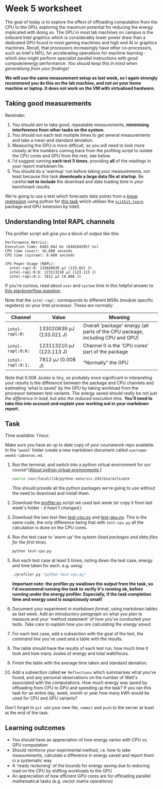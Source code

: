 # Week 5 worksheet
The goal of today is to explore the effect of offloading computation from the CPU to the GPU, exploring the maximum potential for reducing the energy implicated with doing so.  The GPU in most lab machines on campus is the onboard Intel graphics which is considerably lower power draw than a dedicated GPU found in most gaming machines and high end AI or graphics machines.  Recall, that processors increasingly have other co-processors, such as Intel's NPU, for accelerating operations for machine learning - which also might perform specialist parallel instructions with good compute/energy performance.  *You should keep this in mind when generalising from your findings!*

**We will use the same measurement setup as last week, so I again strongly recommend you do this on the lab machine, and not on your home machine or laptop.  It does not work on the VM with virtualised hardware.**

## Taking good measurements

Reminder:

1. You should aim to take good, repeatable measurements, **minimising interference from other tasks on the system**.
2. You should run each test multiple times to get several measurements and take a mean and standard deviation.
3. Measuring the GPU is more difficult, so you will need to look more closely at the numbers coming back from the profiling script to isolate the CPU cores and GPU from the rest, see below.
4. I'd suggest running **each test 5 times**, providing **all** of the readings in your report markdown fie.
5. You should do a 'warmup' run before taking your measurements, not least because this task **downloads a large data file at startup**.  Be careful **not to include** the download and data loading time in your benchmark results.

We're going to use a test which forecasts data points from a [linear regression](https://www.geeksforgeeks.org/ml-linear-regression/) using python for [this task](https://uxlfoundation.github.io/scikit-learn-intelex/latest/samples/linear_regression.html) which utilises the [`scitkit-learn`](https://scikit-learn.org/stable/) package and GPU extension by Intel).

## Understanding Intel RAPL channels

The profiler script will give you a block of output like this:

```
Performance Metrics:
Execution time: 6402.042 ms (6402042057 ns)
CPU time (user): 16.690 seconds
CPU time (system): 0.680 seconds

CPU Power Usage (RAPL):
  intel-rapl:0: 133020839 µJ (133.021 J)
  intel-rapl:0:0: 123113210 µJ (123.113 J)
  intel-rapl:0:1: 7812 µJ (0.008 J)
```

If you're curious, read about `user` and `system` time in this helpful answer to [this stackoverflow question](https://stackoverflow.com/questions/556405/what-do-real-user-and-sys-mean-in-the-output-of-time1).

Note that the `intel-rapl:` corresponds to different MSRs (module specific registers) on your Intel processor.  These are normally:

Channel | Value | Meaning
----|----|----
`intel-rapl:0:`| 133020839 µJ (133.021 J)| Overall 'package' energy (all parts of the CPU package, including CPU and GPU)
`intel-rapl:0:0:` | 123113210 µJ (123.113 J) | Channel 0 is the 'CPU cores' part of the package
`intel-rapl:0:1:` | 7812 µJ (0.008 J) | "Normally" the GPU

Note that 0.008 Joules is tiny, so probably more significant in interpreting your results is the difference between the package and CPU channels and estimating 'what is saved' by the GPU by taking workload from the processor between test variants. The energy saved should really be *not just the difference in load*, but *also the reduced execution time*.  **You'll need to take this into account and explain your working out in your markdown report.**

## Task

Time available: 1 hour:

Make sure you have an up to date copy of your coursework repo available.  In the '`week5`' folder create a new markdown document called `username-week5-labnotes.md`.

1. Run the terminal, and switch into a python virtual environment for our course^[[About python virtual environments](https://packaging.python.org/en/latest/guides/installing-using-pip-and-virtual-environments/#create-and-use-virtual-environments).]

	```bash
	source /usr/local/lib/python-venv/scc-243/bin/activate
	```
	
	This should provide all the python packages we're going to use without the need to download and install them.
	
2. Download the [profiler.py](../week4/profiler.py) script we used last week (or copy it from last week's folder - *it hasn't changed*.)

3. Download the two test files [test-cpu.py](test-cpu.py) and [test-gpu.py](test-gpu.py).  This is the same code, the only difference being that with `test-cpu.py` all the calculation is done on the CPU cores.

4. Run the test case to 'warm up' the system (*load packages and data files for the first time*).

	```bash
	python test-cpu.py
	```
	
5. Run each test case at least 5 times, noting down the test case, energy and time taken for each.  e.g. using:

	```bash
	./profiler.py "python test-cpu.py"
	```
	**Important note: the profiler.py swallows the output from the task, so I'd recommend running the task to verify it's running ok, before running under the energy profiler.  Especially, if the task completion time and energy used is suspiciously small!**

6. Document your experiment *in markdown format*, using markdown tables as last week.  Add an *introductory paragraph* on what you plan to measure and your 'method statement' of how you've conducted your tests.  *Take care to explain how you are calculating the energy saved.*
5. For each test case, add a subsection with the goal of the test, *the command line* you've used and a table with the results.
6. The table should have the results of each test run, how much time it took and how many Joules of energy and total watt/hours.
7. Finish the table with the average time taken and standard deviation.
8. Add a subsection called `## Reflections` which summarises what you've found, and any personal observations on the number of Watt's associated with the computations.  How much energy was saved by offloading from CPU to GPU and speeding up the task?  If you ran this task for an entire day, week, month or year how many kWh would be used for CPU and GPU variants?

Don't forget to `git add` your new file, `commit` and `push` to the server at least at the end of the task.

## Learning outcomes
* You should have an appreciation of how energy varies with CPU vs. GPU computation
* Should reinforce your expirimental method, i.e. how to take measurements, calculate a difference in energy saved and report them in a systematic way
* A 'ready reckoning' of the bounds for energy saving due to reducing load on the CPU by shifting workloads to the GPU
* An appreciation of how efficient GPU cores are for offloading parallel mathematical tasks (e.g. vector matrix operations)